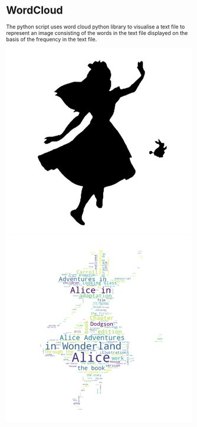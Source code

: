 # WordCloud
The python script uses word cloud python library to visualise a text file to represent an image consisting of the words in the text file displayed on the basis of the frequency in the text file.

![](Mask.png)  ![](MaskedWordCloud.png)
